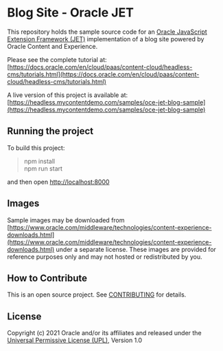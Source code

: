 # Blog Site - Oracle JET
This repository holds the sample source code for an [Oracle JavaScript Extension Framework (JET)](https://www.oracle.com/webfolder/technetwork/jet/index.html) implementation of a blog site powered by Oracle Content and Experience.

Please see the complete tutorial at:
[https://docs.oracle.com/en/cloud/paas/content-cloud/headless-cms/tutorials.html](https://docs.oracle.com/en/cloud/paas/content-cloud/headless-cms/tutorials.html)

A live version of this project is available at:
[https://headless.mycontentdemo.com/samples/oce-jet-blog-sample](https://headless.mycontentdemo.com/samples/oce-jet-blog-sample)


## Running the project
To build this project:
> npm install  
> npm run start

and then open [http://localhost:8000](http://localhost:8000)


## Images
Sample images may be downloaded from [https://www.oracle.com/middleware/technologies/content-experience-downloads.html](https://www.oracle.com/middleware/technologies/content-experience-downloads.html) under a separate license.  These images are provided for reference purposes only and may not hosted or redistributed by you.


## How to Contribute
This is an open source project. See [CONTRIBUTING](https://github.com/oracle/oce-jet-blog-sample/blob/main/CONTRIBUTING.md) for details.


## License
Copyright (c) 2021 Oracle and/or its affiliates and released  under the 
[Universal Permissive License (UPL)](https://oss.oracle.com/licenses/upl/), Version 1.0
